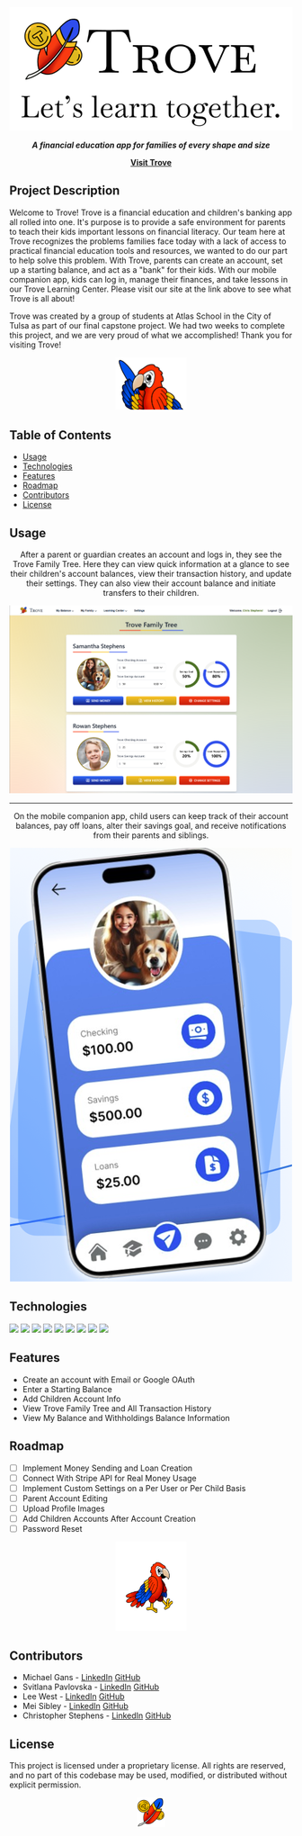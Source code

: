 <div align="center">
  <a href="https://trove-capstone.vercel.app"><img src="./public/images/trove_banner.png" /></a>
  <p><strong><em>A financial education app for families of every shape and size</em></strong></p>
  <a href="https://trove-capstone.vercel.app/"><strong>Visit Trove</strong></a>
</div>

## Project Description

Welcome to Trove! Trove is a financial education and children's banking app all rolled into one. It's purpose is to provide a safe environment for parents to teach their kids important lessons on financial literacy. Our team here at Trove recognizes the problems families face today with a lack of access to practical financial education tools and resources, we wanted to do our part to help solve this problem. With Trove, parents can create an account, set up a starting balance, and act as a "bank" for their kids. With our mobile companion app, kids can log in, manage their finances, and take lessons in our Trove Learning Center. Please visit our site at the link above to see what Trove is all about!

Trove was created by a group of students at Atlas School in the City of Tulsa as part of our final capstone project. We had two weeks to complete this project, and we are very proud of what we accomplished! Thank you for visiting Trove!

<div align="center">
  <img src="./public/images/Kash_Pointing_Cropped.png" width="25%" height="25%" />
</div>

## Table of Contents

- [Usage](#usage)
- [Technologies](#technologies)
- [Features](#features)
- [Roadmap](#roadmap)
- [Contributors](#contributors)
- [License](#license)

## Usage

<div align="center">
  <p>After a parent or guardian creates an account and logs in, they see the Trove Family Tree. Here they can view quick information at a glance to see their children's account balances, view their transaction history, and update their         settings. They can also view their account balance and initiate transfers to their children.</p>
  <img src="./public/images/trove_family_tree.png" />
  <hr>
  <p>On the mobile companion app, child users can keep track of their account balances, pay off loans, alter their savings goal, and receive notifications from their parents and siblings.</p>
  <img src="./public/images/trove_mobile.png" />
</div>

## Technologies

<img src="https://img.shields.io/badge/Figma-F24E1E?style=for-the-badge&logo=figma&logoColor=white" />
<img src="https://img.shields.io/badge/React-20232A?style=for-the-badge&logo=react&logoColor=61DAFB" />
<img src="https://img.shields.io/badge/Tailwind_CSS-38B2AC?style=for-the-badge&logo=tailwind-css&logoColor=white" />
<img src="https://img.shields.io/badge/React_Native-20232A?style=for-the-badge&logo=react&logoColor=61DAFB" />
<img src="https://img.shields.io/badge/next%20js-000000?style=for-the-badge&logo=nextdotjs&logoColor=white" />
<img src="https://img.shields.io/badge/PostgreSQL-316192?style=for-the-badge&logo=postgresql&logoColor=white" />
<img src="https://img.shields.io/badge/Prisma-3982CE?style=for-the-badge&logo=Prisma&logoColor=white" />
<img src="https://img.shields.io/badge/Vercel-000000?style=for-the-badge&logo=vercel&logoColor=white" />
<img src="https://img.shields.io/badge/Expo-1B1F23?style=for-the-badge&logo=expo&logoColor=white" />

## Features

- Create an account with Email or Google OAuth
- Enter a Starting Balance
- Add Children Account Info
- View Trove Family Tree and All Transaction History
- View My Balance and Withholdings Balance Information

## Roadmap

- [ ] Implement Money Sending and Loan Creation
- [ ] Connect With Stripe API for Real Money Usage
- [ ] Implement Custom Settings on a Per User or Per Child Basis
- [ ] Parent Account Editing
- [ ] Upload Profile Images
- [ ] Add Children Accounts After Account Creation
- [ ] Password Reset

<div align="center">
  <img src="./public/images/Kash_Walking.png" width="25%" height="25%" />
</div>

## Contributors

- Michael Gans - [LinkedIn](https://www.linkedin.com/in/michaellgans/) [GitHub](https://github.com/michaellgans)
- Svitlana Pavlovska - [LinkedIn](https://www.linkedin.com/in/svitlanapavlovska/) [GitHub](https://github.com/SvitLanaPavl)
- Lee West - [LinkedIn](https://www.linkedin.com/in/lee-a-west/) [GitHub](https://github.com/LeeWest89)
- Mei Sibley - [LinkedIn](https://www.linkedin.com/in/mei-sibley/) [GitHub](https://github.com/meisibley)
- Christopher Stephens - [LinkedIn](https://www.linkedin.com/in/c-r-stephens/) [GitHub](https://github.com/Jtownokie)

## License

This project is licensed under a proprietary license. All rights are reserved, and no part of this codebase may be used, modified, or distributed without explicit permission.

<div align="center">
  <img src="./public/images/Trove_Logo.png" width="10%" height="10%" />
</div>
